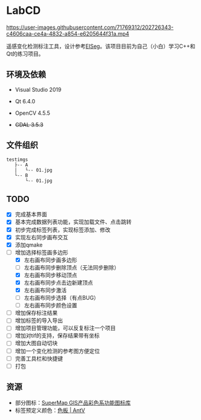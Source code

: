 # LabCD

https://user-images.githubusercontent.com/71769312/202726343-c4606caa-ce4a-4832-a854-e6205644f31a.mp4

遥感变化检测标注工具，设计参考[EISeg](https://github.com/PaddlePaddle/PaddleSeg/tree/release/2.6/EISeg)。该项目目前为自己（小白）学习C++和Qt的练习项目。

## 环境及依赖

- Visual Studio 2019

- Qt 6.4.0

- OpenCV 4.5.5

- ~~GDAL 3.5.3~~

## 文件组织

```
testimgs
   ├-- A
   |   └-- 01.jpg
   └-- B
       └-- 01.jpg
```

## TODO

- [x] 完成基本界面
- [x] 基本完成数据列表功能，实现加载文件、点击跳转
- [x] 初步完成标签列表，实现标签添加、修改
- [x] 实现左右同步画布交互
- [x] 添加qmake
- [ ] 增加选择标签画多边形
  - [x] 左右画布同步画多边形
  - [ ] 左右画布同步删除顶点（无法同步删除）
  - [x] 左右画布同步移动顶点
  - [x] 左右画布同步点击边新建顶点
  - [x] 左右画布同步激活
  - [ ] 左右画布同步选择（有点BUG）
  - [ ] 左右画布同步颜色设置
- [ ] 增加保存标注结果
- [ ] 增加标签的导入导出
- [ ] 增加项目管理功能，可以反复标注一个项目
- [ ] 增加对tif的支持，保存结果带有坐标
- [ ] 增加大图自动切块
- [ ] 增加一个变化检测的参考图方便定位
- [ ] 完善工具栏和快捷键
- [ ] 打包

## 资源

- 部分图标：[SuperMap GIS产品彩色系功能图标库](https://www.iconfont.cn/collections/detail?spm=a313x.7781069.1998910419.d9df05512&cid=32519)
- 标签预定义颜色：[色板 | AntV](https://antv.vision/zh/docs/specification/language/palette)
